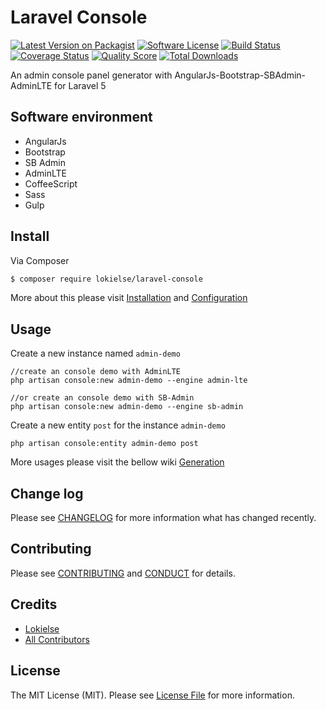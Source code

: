 Laravel Console
================

[![Latest Version on Packagist][ico-version]][link-packagist]
[![Software License][ico-license]](LICENSE.md)
[![Build Status][ico-travis]][link-travis]
[![Coverage Status][ico-scrutinizer]][link-scrutinizer]
[![Quality Score][ico-code-quality]][link-code-quality]
[![Total Downloads][ico-downloads]][link-downloads]

An admin console panel generator with AngularJs-Bootstrap-SBAdmin-AdminLTE for Laravel 5

## Software environment

* AngularJs
* Bootstrap
* SB Admin
* AdminLTE
* CoffeeScript
* Sass
* Gulp

## Install

Via Composer

``` bash
$ composer require lokielse/laravel-console
```

More about this please visit [Installation](docs/1-Installation.md) and [Configuration](docs/2-Configuration.md)

## Usage

Create a new instance named `admin-demo`
```
//create an console demo with AdminLTE
php artisan console:new admin-demo --engine admin-lte

//or create an console demo with SB-Admin
php artisan console:new admin-demo --engine sb-admin
```

Create a new entity `post` for the instance `admin-demo`
```
php artisan console:entity admin-demo post
```

More usages please visit the bellow wiki [Generation](docs/3-Generation.md)


## Change log

Please see [CHANGELOG](CHANGELOG.md) for more information what has changed recently.


## Contributing

Please see [CONTRIBUTING](CONTRIBUTING.md) and [CONDUCT](CONDUCT.md) for details.


## Credits

- [Lokielse][link-author]
- [All Contributors][link-contributors]

## License

The MIT License (MIT). Please see [License File](LICENSE.md) for more information.

[ico-version]: https://img.shields.io/packagist/v/lokielse/laravel-console.svg?style=flat-square
[ico-license]: https://img.shields.io/badge/license-MIT-brightgreen.svg?style=flat-square
[ico-travis]: https://img.shields.io/travis/lokielse/laravel-console/master.svg?style=flat-square
[ico-scrutinizer]: https://img.shields.io/scrutinizer/coverage/g/lokielse/laravel-console.svg?style=flat-square
[ico-code-quality]: https://img.shields.io/scrutinizer/g/lokielse/laravel-console.svg?style=flat-square
[ico-downloads]: https://img.shields.io/packagist/dt/lokielse/laravel-console.svg?style=flat-square

[link-packagist]: https://packagist.org/packages/lokielse/laravel-console
[link-travis]: https://travis-ci.org/lokielse/laravel-console
[link-scrutinizer]: https://scrutinizer-ci.com/g/lokielse/laravel-console/code-structure
[link-code-quality]: https://scrutinizer-ci.com/g/lokielse/laravel-console
[link-downloads]: https://packagist.org/packages/lokielse/laravel-console
[link-author]: https://github.com/lokielse
[link-contributors]: ../../contributors
